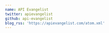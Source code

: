 ```yaml
---
name: API Evangelist
twitter: apievangelist
github: api-evangelist
blog_rss: 'https://apievangelist.com/atom.xml'
---
```

